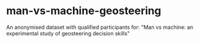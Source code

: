 # man-vs-machine-geosteering
An anonymised dataset with qualified participants for: "Man vs machine: an experimental study of geosteering decision skills"
